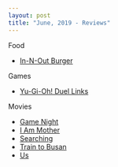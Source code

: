 ```yaml
---
layout: post
title: "June, 2019 - Reviews"
---
```


Food

  - [In-N-Out Burger](https://karlcxu.github.io/KarlChoiReviews/1948/10/22/InNOut.html)

Games

  - [Yu-Gi-Oh! Duel Links](https://karlcxu.github.io/KarlChoiReviews/2016/11/17/DuelLinks.html)

Movies

  - [Game Night](https://karlcxu.github.io/KarlChoiReviews/2018/02/18/GameNight.html)
  - [I Am Mother](https://karlcxu.github.io/KarlChoiReviews/2019/06/20/IAmMother.html)
  - [Searching](https://karlcxu.github.io/KarlChoiReviews/2018/08/24/Searching.html)
  - [Train to Busan](https://karlcxu.github.io/KarlChoiReviews/2016/07/01/TrainToBusan.html)
  - [Us](https://karlcxu.github.io/KarlChoiReviews/2019/03/22/Us.html)
  
